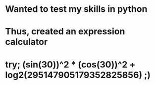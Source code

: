 # Wanted to test my skills in python
# Thus, created an expression calculator
# try; (sin(30))^2 * (cos(30))^2 + log2(295147905179352825856)       ;)